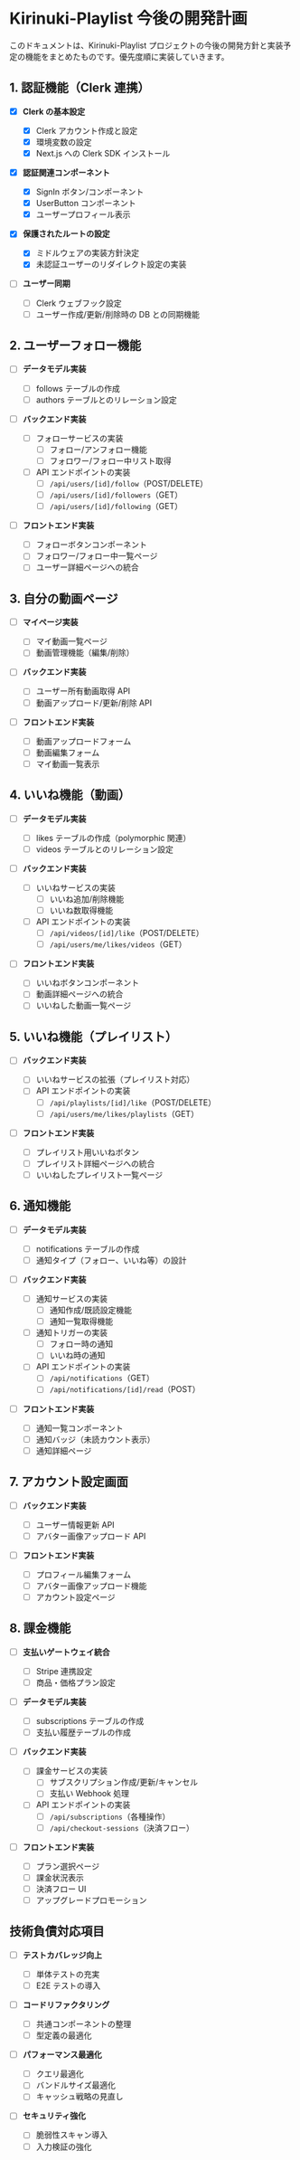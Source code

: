 # Kirinuki-Playlist 今後の開発計画

このドキュメントは、Kirinuki-Playlist プロジェクトの今後の開発方針と実装予定の機能をまとめたものです。優先度順に実装していきます。

## 1. 認証機能（Clerk 連携）

- [x] **Clerk の基本設定**

  - [x] Clerk アカウント作成と設定
  - [x] 環境変数の設定
  - [x] Next.js への Clerk SDK インストール

- [x] **認証関連コンポーネント**

  - [x] SignIn ボタン/コンポーネント
  - [x] UserButton コンポーネント
  - [x] ユーザープロフィール表示

- [x] **保護されたルートの設定**

  - [x] ミドルウェアの実装方針決定
  - [x] 未認証ユーザーのリダイレクト設定の実装

- [ ] **ユーザー同期**
  - [ ] Clerk ウェブフック設定
  - [ ] ユーザー作成/更新/削除時の DB との同期機能

## 2. ユーザーフォロー機能

- [ ] **データモデル実装**

  - [ ] follows テーブルの作成
  - [ ] authors テーブルとのリレーション設定

- [ ] **バックエンド実装**

  - [ ] フォローサービスの実装
    - [ ] フォロー/アンフォロー機能
    - [ ] フォロワー/フォロー中リスト取得
  - [ ] API エンドポイントの実装
    - [ ] `/api/users/[id]/follow`（POST/DELETE）
    - [ ] `/api/users/[id]/followers`（GET）
    - [ ] `/api/users/[id]/following`（GET）

- [ ] **フロントエンド実装**
  - [ ] フォローボタンコンポーネント
  - [ ] フォロワー/フォロー中一覧ページ
  - [ ] ユーザー詳細ページへの統合

## 3. 自分の動画ページ

- [ ] **マイページ実装**

  - [ ] マイ動画一覧ページ
  - [ ] 動画管理機能（編集/削除）

- [ ] **バックエンド実装**

  - [ ] ユーザー所有動画取得 API
  - [ ] 動画アップロード/更新/削除 API

- [ ] **フロントエンド実装**
  - [ ] 動画アップロードフォーム
  - [ ] 動画編集フォーム
  - [ ] マイ動画一覧表示

## 4. いいね機能（動画）

- [ ] **データモデル実装**

  - [ ] likes テーブルの作成（polymorphic 関連）
  - [ ] videos テーブルとのリレーション設定

- [ ] **バックエンド実装**

  - [ ] いいねサービスの実装
    - [ ] いいね追加/削除機能
    - [ ] いいね数取得機能
  - [ ] API エンドポイントの実装
    - [ ] `/api/videos/[id]/like`（POST/DELETE）
    - [ ] `/api/users/me/likes/videos`（GET）

- [ ] **フロントエンド実装**
  - [ ] いいねボタンコンポーネント
  - [ ] 動画詳細ページへの統合
  - [ ] いいねした動画一覧ページ

## 5. いいね機能（プレイリスト）

- [ ] **バックエンド実装**

  - [ ] いいねサービスの拡張（プレイリスト対応）
  - [ ] API エンドポイントの実装
    - [ ] `/api/playlists/[id]/like`（POST/DELETE）
    - [ ] `/api/users/me/likes/playlists`（GET）

- [ ] **フロントエンド実装**
  - [ ] プレイリスト用いいねボタン
  - [ ] プレイリスト詳細ページへの統合
  - [ ] いいねしたプレイリスト一覧ページ

## 6. 通知機能

- [ ] **データモデル実装**

  - [ ] notifications テーブルの作成
  - [ ] 通知タイプ（フォロー、いいね等）の設計

- [ ] **バックエンド実装**

  - [ ] 通知サービスの実装
    - [ ] 通知作成/既読設定機能
    - [ ] 通知一覧取得機能
  - [ ] 通知トリガーの実装
    - [ ] フォロー時の通知
    - [ ] いいね時の通知
  - [ ] API エンドポイントの実装
    - [ ] `/api/notifications`（GET）
    - [ ] `/api/notifications/[id]/read`（POST）

- [ ] **フロントエンド実装**
  - [ ] 通知一覧コンポーネント
  - [ ] 通知バッジ（未読カウント表示）
  - [ ] 通知詳細ページ

## 7. アカウント設定画面

- [ ] **バックエンド実装**

  - [ ] ユーザー情報更新 API
  - [ ] アバター画像アップロード API

- [ ] **フロントエンド実装**
  - [ ] プロフィール編集フォーム
  - [ ] アバター画像アップロード機能
  - [ ] アカウント設定ページ

## 8. 課金機能

- [ ] **支払いゲートウェイ統合**

  - [ ] Stripe 連携設定
  - [ ] 商品・価格プラン設定

- [ ] **データモデル実装**

  - [ ] subscriptions テーブルの作成
  - [ ] 支払い履歴テーブルの作成

- [ ] **バックエンド実装**

  - [ ] 課金サービスの実装
    - [ ] サブスクリプション作成/更新/キャンセル
    - [ ] 支払い Webhook 処理
  - [ ] API エンドポイントの実装
    - [ ] `/api/subscriptions`（各種操作）
    - [ ] `/api/checkout-sessions`（決済フロー）

- [ ] **フロントエンド実装**
  - [ ] プラン選択ページ
  - [ ] 課金状況表示
  - [ ] 決済フロー UI
  - [ ] アップグレードプロモーション

## 技術負債対応項目

- [ ] **テストカバレッジ向上**

  - [ ] 単体テストの充実
  - [ ] E2E テストの導入

- [ ] **コードリファクタリング**

  - [ ] 共通コンポーネントの整理
  - [ ] 型定義の最適化

- [ ] **パフォーマンス最適化**

  - [ ] クエリ最適化
  - [ ] バンドルサイズ最適化
  - [ ] キャッシュ戦略の見直し

- [ ] **セキュリティ強化**
  - [ ] 脆弱性スキャン導入
  - [ ] 入力検証の強化
